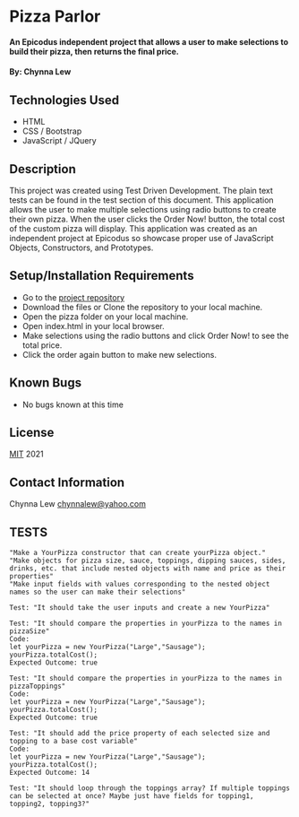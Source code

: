 # Pizza Parlor

#### An Epicodus independent project that allows a user to make selections to build their pizza, then returns the final price.

#### By: Chynna Lew

## Technologies Used

* HTML
* CSS / Bootstrap
* JavaScript / JQuery

## Description

This project was created using Test Driven Development. The plain text tests can be found in the test section of this document.
This application allows the user to make multiple selections using radio buttons to create their own pizza. When the user clicks the Order Now! button, the total cost of the custom pizza will display.
This application was created as an independent project at Epicodus so showcase proper use of JavaScript Objects, Constructors, and Prototypes.

## Setup/Installation Requirements

* Go to the [project repository](https://github.com/chynnalew/pizza)
* Download the files or Clone the repository to your local machine.
* Open the pizza folder on your local machine.
* Open index.html in your local browser.
* Make selections using the radio buttons and click Order Now! to see the total price.
* Click the order again button to make new selections.

## Known Bugs

*  No bugs known at this time

## License

 [MIT](https://opensource.org/licenses/MIT) 2021
 
## Contact Information

 Chynna Lew <chynnalew@yahoo.com>

## TESTS
```
"Make a YourPizza constructor that can create yourPizza object."
"Make objects for pizza size, sauce, toppings, dipping sauces, sides, drinks, etc. that include nested objects with name and price as their properties"
"Make input fields with values corresponding to the nested object names so the user can make their selections"
```
```
Test: "It should take the user inputs and create a new YourPizza"

Test: "It should compare the properties in yourPizza to the names in pizzaSize"
Code:
let yourPizza = new YourPizza("Large","Sausage");
yourPizza.totalCost();
Expected Outcome: true

Test: "It should compare the properties in yourPizza to the names in pizzaToppings"
Code:
let yourPizza = new YourPizza("Large","Sausage");
yourPizza.totalCost();
Expected Outcome: true

Test: "It should add the price property of each selected size and topping to a base cost variable"
Code:
let yourPizza = new YourPizza("Large","Sausage");
yourPizza.totalCost();
Expected Outcome: 14

Test: "It should loop through the toppings array? If multiple toppings can be selected at once? Maybe just have fields for topping1, topping2, topping3?"
```




